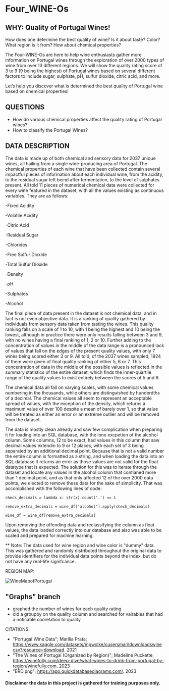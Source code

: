 # Four_WINE-Os

## WHY:  Quality of Portugal Wines!  

How does one determine the best quality of wine?  Is it about taste? Color? What region is it from?  How about chemical properties?  

The Four-WINE-Os are here to help wine enthusiasts gather more information on Portugal wines through the exploration of over 2000 types of wine from over 13 different regions.  We will show the quality rating score of 3 to 9 (9 being the highest) of Portugal wines based on several different factors to include sugar, sulphate, pH, sulfur dioxide, citric acid, and more. 

Let’s help you discover what is determined the best quality of Portugal wine based on chemical properties! 

## QUESTIONS
  * How do various chemical properties affect the quality rating of Portugal wines? 
  * How to classify the Portugal Wines? 


## DATA DESCRIPTION

The data is made up of both chemical and sensory data for 2037 unique wines, all hailing from a single wine-producing area of Portugal. The chemical properties of each wine that have been collected contain several impactful pieces of information about each individual wine, from the acidity, to the residual sugar left beind after fermentation, to the level of sulphates present. All told 11 pieces of numerical chemical data were collected for every wine featured in the dataset, with all the values existing as continuous variables. They are as follows:

 -Fixed Acidity
 
 -Volatile Acidity
 
 -Citric Acid
 
 -Residual Sugar
 
 -Chlorides
 
 -Free Sulfur Dioxide
 
 -Total Sulfur Dioxide
 
 -Density
 
 -pH
 
 -Sulphates
 
 -Alcohol

The final piece of data present in  the dataset is not chemical data, and in fact is not even objective data. It is a ranking of quality gathered by individuals from sensory data taken from tasting the wines. This quality ranking falls on a scale of 1 to 10, with 1 being the highest and 10 being the lowest, although in practice there were only results falling between 3 and 9, with no wines having a final ranking of 1, 2 or 10. Further adding to the concentration of values in the middle of the data range is a pronounced lack of values that fall on the edges of the present quality values, with only 7 wines being scored either 3 or 9. All told, of the 2037 wines sampled, 1924 of them were given of final quality ranking of either 5, 6 or 7. This concentration of data in the middle of the possible values is reflected in the summary statistics of the entire dataset, which finds the inner-quartile range of the quality values to exist entirely between the scores of 5 and 6.

The chemical data all fall on varying scales, with some chemical values numbering in the thousands, while others are distinguished by hunderdths of a decimal. The chemical values all seem to represent an acceptable spread of values, with the exception of the density, which returns a maximum value of over 100 despite a mean of barely over 1, so that value will be treated as either an error or an extreme outlier and will be removed from the dataset.

The data is mostly clean already and saw few complication when preparing it for loading into an SQL database, with the lone excpetion of the alcohol column. Some columns, 12 to be exact, had values in this column that saw decimal values extendin to 9 or 12 places, with each set of 3 being separated by an additional decimal point. Because that is not a valid number the entire column is formatted as a string, and when loading the data into an SQL database it returns an error as those values are not valid for the float datatype that is expected. The solution for this was to iterate through the dataset and locate any values in the alcohol column that contianed more than 1 decimal point, and as that only affected 12 of the over 2000 data points, we elected to remove these data for the sake of simplicity. That was accomplished with the following lines of code: 

```
check_decimals = lambda x: str(x).count('.') <= 1

remove_extra_decimals = wine_df['alcohol'].apply(check_decimals)

wine_df = wine_df[remove_extra_decimals]
```

Upon removing the offending data and reclassifying the column as float values, the data loaded correctly into our database and also was able to be scaled and prepared for machine learning.

** Note: The data used for wine region and wine color is "dummy" data.  This was gathered and randomly distributed throughout the original data to provide identifiers for the individual data points beyond the index, but do not have any real-life signifcance.

REGION MAP:


![WineMapofPortugal](https://user-images.githubusercontent.com/14171474/234731441-6d4f7538-121a-4f90-848f-42fa3d7b3226.png)


## "Graphs" branch
* graphed the number of wines for each quality rating
* did a groupby on the quality column and searched for vairables that had a noticable coorelation to quality


CITATIONS: 
- "Portugal Wine Data"; Marilia Prata; https://www.kaggle.com/datasets/mpwolke/cusersmarildownloadswinecsv?resource=download. 2021
- "The WInes of Portugal (Organized by Region)"; Madeline Puckette; https://winefolly.com/deep-dive/what-wines-to-drink-from-portugal-by-region/winefully.com. 2023
- "ERD.png"; https://app.quickdatabasediagrams.com/. 2023

#### Disclaimer the data in this project is gathered for training purposes only.   
